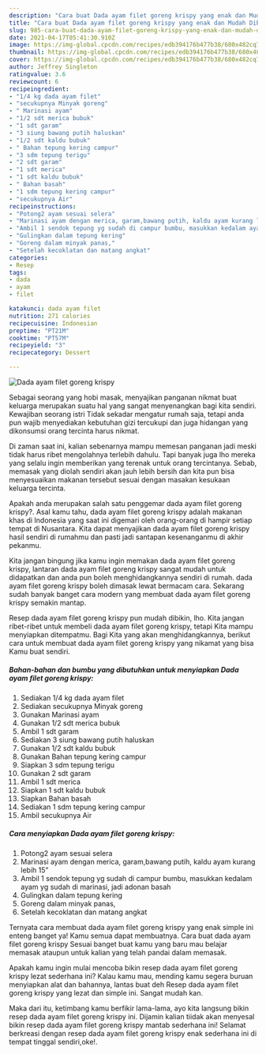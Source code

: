 ```yaml
---
description: "Cara buat Dada ayam filet goreng krispy yang enak dan Mudah Dibuat"
title: "Cara buat Dada ayam filet goreng krispy yang enak dan Mudah Dibuat"
slug: 985-cara-buat-dada-ayam-filet-goreng-krispy-yang-enak-dan-mudah-dibuat
date: 2021-04-17T05:41:30.910Z
image: https://img-global.cpcdn.com/recipes/edb394176b477b38/680x482cq70/dada-ayam-filet-goreng-krispy-foto-resep-utama.jpg
thumbnail: https://img-global.cpcdn.com/recipes/edb394176b477b38/680x482cq70/dada-ayam-filet-goreng-krispy-foto-resep-utama.jpg
cover: https://img-global.cpcdn.com/recipes/edb394176b477b38/680x482cq70/dada-ayam-filet-goreng-krispy-foto-resep-utama.jpg
author: Jeffrey Singleton
ratingvalue: 3.6
reviewcount: 6
recipeingredient:
- "1/4 kg dada ayam filet"
- "secukupnya Minyak goreng"
- " Marinasi ayam"
- "1/2 sdt merica bubuk"
- "1 sdt garam"
- "3 siung bawang putih haluskan"
- "1/2 sdt kaldu bubuk"
- " Bahan tepung kering campur"
- "3 sdm tepung terigu"
- "2 sdt garam"
- "1 sdt merica"
- "1 sdt kaldu bubuk"
- " Bahan basah"
- "1 sdm tepung kering campur"
- "secukupnya Air"
recipeinstructions:
- "Potong2 ayam sesuai selera"
- "Marinasi ayam dengan merica, garam,bawang putih, kaldu ayam kurang lebih 15”"
- "Ambil 1 sendok tepung yg sudah di campur bumbu, masukkan kedalam ayam yg sudah di marinasi, jadi adonan basah"
- "Gulingkan dalam tepung kering"
- "Goreng dalam minyak panas,"
- "Setelah kecoklatan dan matang angkat"
categories:
- Resep
tags:
- dada
- ayam
- filet

katakunci: dada ayam filet 
nutrition: 271 calories
recipecuisine: Indonesian
preptime: "PT21M"
cooktime: "PT57M"
recipeyield: "3"
recipecategory: Dessert

---
```



![Dada ayam filet goreng krispy](https://img-global.cpcdn.com/recipes/edb394176b477b38/680x482cq70/dada-ayam-filet-goreng-krispy-foto-resep-utama.jpg)

Sebagai seorang yang hobi masak, menyajikan panganan nikmat buat keluarga merupakan suatu hal yang sangat menyenangkan bagi kita sendiri. Kewajiban seorang istri Tidak sekadar mengatur rumah saja, tetapi anda pun wajib menyediakan kebutuhan gizi tercukupi dan juga hidangan yang dikonsumsi orang tercinta harus nikmat.

Di zaman  saat ini, kalian sebenarnya mampu memesan panganan jadi meski tidak harus ribet mengolahnya terlebih dahulu. Tapi banyak juga lho mereka yang selalu ingin memberikan yang terenak untuk orang tercintanya. Sebab, memasak yang diolah sendiri akan jauh lebih bersih dan kita pun bisa menyesuaikan makanan tersebut sesuai dengan masakan kesukaan keluarga tercinta. 



Apakah anda merupakan salah satu penggemar dada ayam filet goreng krispy?. Asal kamu tahu, dada ayam filet goreng krispy adalah makanan khas di Indonesia yang saat ini digemari oleh orang-orang di hampir setiap tempat di Nusantara. Kita dapat menyajikan dada ayam filet goreng krispy hasil sendiri di rumahmu dan pasti jadi santapan kesenanganmu di akhir pekanmu.

Kita jangan bingung jika kamu ingin memakan dada ayam filet goreng krispy, lantaran dada ayam filet goreng krispy sangat mudah untuk didapatkan dan anda pun boleh menghidangkannya sendiri di rumah. dada ayam filet goreng krispy boleh dimasak lewat bermacam cara. Sekarang sudah banyak banget cara modern yang membuat dada ayam filet goreng krispy semakin mantap.

Resep dada ayam filet goreng krispy pun mudah dibikin, lho. Kita jangan ribet-ribet untuk membeli dada ayam filet goreng krispy, tetapi Kita mampu menyiapkan ditempatmu. Bagi Kita yang akan menghidangkannya, berikut cara untuk membuat dada ayam filet goreng krispy yang nikamat yang bisa Kamu buat sendiri.

<!--inarticleads1-->

##### Bahan-bahan dan bumbu yang dibutuhkan untuk menyiapkan Dada ayam filet goreng krispy:

1. Sediakan 1/4 kg dada ayam filet
1. Sediakan secukupnya Minyak goreng
1. Gunakan  Marinasi ayam
1. Gunakan 1/2 sdt merica bubuk
1. Ambil 1 sdt garam
1. Sediakan 3 siung bawang putih haluskan
1. Gunakan 1/2 sdt kaldu bubuk
1. Gunakan  Bahan tepung kering campur
1. Siapkan 3 sdm tepung terigu
1. Gunakan 2 sdt garam
1. Ambil 1 sdt merica
1. Siapkan 1 sdt kaldu bubuk
1. Siapkan  Bahan basah
1. Sediakan 1 sdm tepung kering campur
1. Ambil secukupnya Air




<!--inarticleads2-->

##### Cara menyiapkan Dada ayam filet goreng krispy:

1. Potong2 ayam sesuai selera
1. Marinasi ayam dengan merica, garam,bawang putih, kaldu ayam kurang lebih 15”
1. Ambil 1 sendok tepung yg sudah di campur bumbu, masukkan kedalam ayam yg sudah di marinasi, jadi adonan basah
1. Gulingkan dalam tepung kering
1. Goreng dalam minyak panas,
1. Setelah kecoklatan dan matang angkat




Ternyata cara membuat dada ayam filet goreng krispy yang enak simple ini enteng banget ya! Kamu semua dapat membuatnya. Cara buat dada ayam filet goreng krispy Sesuai banget buat kamu yang baru mau belajar memasak ataupun untuk kalian yang telah pandai dalam memasak.

Apakah kamu ingin mulai mencoba bikin resep dada ayam filet goreng krispy lezat sederhana ini? Kalau kamu mau, mending kamu segera buruan menyiapkan alat dan bahannya, lantas buat deh Resep dada ayam filet goreng krispy yang lezat dan simple ini. Sangat mudah kan. 

Maka dari itu, ketimbang kamu berfikir lama-lama, ayo kita langsung bikin resep dada ayam filet goreng krispy ini. Dijamin kalian tiidak akan menyesal bikin resep dada ayam filet goreng krispy mantab sederhana ini! Selamat berkreasi dengan resep dada ayam filet goreng krispy enak sederhana ini di tempat tinggal sendiri,oke!.

